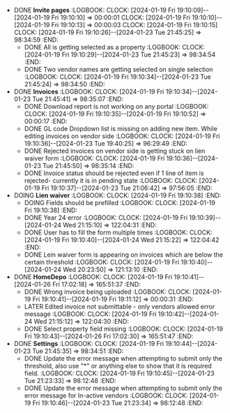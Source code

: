 - DONE  **Invite pages**
  :LOGBOOK:
  CLOCK: [2024-01-19 Fri 19:10:09]--[2024-01-19 Fri 19:10:10] =>  00:00:01
  CLOCK: [2024-01-19 Fri 19:10:10]--[2024-01-19 Fri 19:10:13] =>  00:00:03
  CLOCK: [2024-01-19 Fri 19:10:15]
  CLOCK: [2024-01-19 Fri 19:10:26]--[2024-01-23 Tue 21:45:25] =>  98:34:59
  :END:
	- DONE All is getting selected as a property
	  :LOGBOOK:
	  CLOCK: [2024-01-19 Fri 19:10:29]--[2024-01-23 Tue 21:45:23] =>  98:34:54
	  :END:
	- DONE Two vendor names are getting selected on single selection
	  :LOGBOOK:
	  CLOCK: [2024-01-19 Fri 19:10:34]--[2024-01-23 Tue 21:45:24] =>  98:34:50
	  :END:
- DONE **Invoices**
  :LOGBOOK:
  CLOCK: [2024-01-19 Fri 19:10:34]--[2024-01-23 Tue 21:45:41] =>  98:35:07
  :END:
	- DONE Download report is not working on any portal
	  :LOGBOOK:
	  CLOCK: [2024-01-19 Fri 19:10:35]--[2024-01-19 Fri 19:10:52] =>  00:00:17
	  :END:
	- DONE  GL code Dropdown list is missing on adding new item. While editing invoices on vendor side
	  :LOGBOOK:
	  CLOCK: [2024-01-19 Fri 19:10:36]--[2024-01-23 Tue 19:40:25] =>  96:29:49
	  :END:
	- DONE Rejected invoices on vendor side is getting stuck on lien waiver form
	  :LOGBOOK:
	  CLOCK: [2024-01-19 Fri 19:10:36]--[2024-01-23 Tue 21:45:50] =>  98:35:14
	  :END:
	- DONE Invoice status should be rejected even if 1 line of item is rejected- currently it is in pending state
	  :LOGBOOK:
	  CLOCK: [2024-01-19 Fri 19:10:37]--[2024-01-23 Tue 21:06:42] =>  97:56:05
	  :END:
- DOING **Lien waiver**
  :LOGBOOK:
  CLOCK: [2024-01-19 Fri 19:10:38]
  :END:
	- DOING Fields should be prefilled
	  :LOGBOOK:
	  CLOCK: [2024-01-19 Fri 19:10:38]
	  :END:
	- DONE Year 24 error
	  :LOGBOOK:
	  CLOCK: [2024-01-19 Fri 19:10:39]--[2024-01-24 Wed 21:15:10] =>  122:04:31
	  :END:
	- DONE User has to fill the form multiple times
	  :LOGBOOK:
	  CLOCK: [2024-01-19 Fri 19:10:40]--[2024-01-24 Wed 21:15:22] =>  122:04:42
	  :END:
	- DONE Lein waiver form is appearing on invoices which are below the certain threshold
	  :LOGBOOK:
	  CLOCK: [2024-01-19 Fri 19:10:40]--[2024-01-24 Wed 20:23:50] =>  121:13:10
	  :END:
- DONE **HomeDepo**
  :LOGBOOK:
  CLOCK: [2024-01-19 Fri 19:10:41]--[2024-01-26 Fri 17:02:18] =>  165:51:37
  :END:
	- DONE Wrong invoice being uploaded
	  :LOGBOOK:
	  CLOCK: [2024-01-19 Fri 19:10:41]--[2024-01-19 Fri 19:11:12] =>  00:00:31
	  :END:
	- LATER Edited invoice not submittable - only vendors allowed error message
	  :LOGBOOK:
	  CLOCK: [2024-01-19 Fri 19:10:42]--[2024-01-24 Wed 21:15:12] =>  122:04:30
	  :END:
	- DONE Select property field missing
	  :LOGBOOK:
	  CLOCK: [2024-01-19 Fri 19:10:43]--[2024-01-26 Fri 17:02:30] =>  165:51:47
	  :END:
- DONE **Settings**
  :LOGBOOK:
  CLOCK: [2024-01-19 Fri 19:10:44]--[2024-01-23 Tue 21:45:35] =>  98:34:51
  :END:
	- DONE Update the error message when attempting to submit only the threshold, also use "*" or anything else to show that it is required field.
	  :LOGBOOK:
	  CLOCK: [2024-01-19 Fri 19:10:45]--[2024-01-23 Tue 21:23:33] =>  98:12:48
	  :END:
	- DONE Update the error message when attempting to submit only the error message for In-active vendors
	  :LOGBOOK:
	  CLOCK: [2024-01-19 Fri 19:10:46]--[2024-01-23 Tue 21:23:34] =>  98:12:48
	  :END: